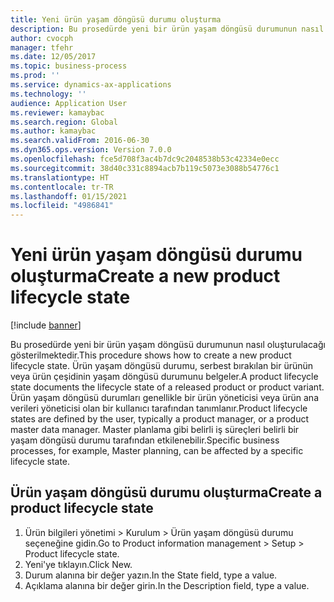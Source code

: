 ```yaml
---
title: Yeni ürün yaşam döngüsü durumu oluşturma
description: Bu prosedürde yeni bir ürün yaşam döngüsü durumunun nasıl oluşturulacağı gösterilmektedir.
author: cvocph
manager: tfehr
ms.date: 12/05/2017
ms.topic: business-process
ms.prod: ''
ms.service: dynamics-ax-applications
ms.technology: ''
audience: Application User
ms.reviewer: kamaybac
ms.search.region: Global
ms.author: kamaybac
ms.search.validFrom: 2016-06-30
ms.dyn365.ops.version: Version 7.0.0
ms.openlocfilehash: fce5d708f3ac4b7dc9c2048538b53c42334e0ecc
ms.sourcegitcommit: 38d40c331c8894acb7b119c5073e3088b54776c1
ms.translationtype: HT
ms.contentlocale: tr-TR
ms.lasthandoff: 01/15/2021
ms.locfileid: "4986841"
---
```

# <a name="create-a-new-product-lifecycle-state"></a><span data-ttu-id="89dc9-103">Yeni ürün yaşam döngüsü durumu oluşturma</span><span class="sxs-lookup"><span data-stu-id="89dc9-103">Create a new product lifecycle state</span></span>

[!include [banner](../../includes/banner.md)]

<span data-ttu-id="89dc9-104">Bu prosedürde yeni bir ürün yaşam döngüsü durumunun nasıl oluşturulacağı gösterilmektedir.</span><span class="sxs-lookup"><span data-stu-id="89dc9-104">This procedure shows how to create a new product lifecycle state.</span></span> <span data-ttu-id="89dc9-105">Ürün yaşam döngüsü durumu, serbest bırakılan bir ürünün veya ürün çeşidinin yaşam döngüsü durumunu belgeler.</span><span class="sxs-lookup"><span data-stu-id="89dc9-105">A product lifecycle state documents the lifecycle state of a released product or product variant.</span></span> <span data-ttu-id="89dc9-106">Ürün yaşam döngüsü durumları genellikle bir ürün yöneticisi veya ürün ana verileri yöneticisi olan bir kullanıcı tarafından tanımlanır.</span><span class="sxs-lookup"><span data-stu-id="89dc9-106">Product lifecycle states are defined by the user, typically a product manager, or a product master data manager.</span></span> <span data-ttu-id="89dc9-107">Master planlama gibi belirli iş süreçleri belirli bir yaşam döngüsü durumu tarafından etkilenebilir.</span><span class="sxs-lookup"><span data-stu-id="89dc9-107">Specific business processes, for example, Master planning, can be affected by a specific lifecycle state.</span></span>


## <a name="create-a-product-lifecycle-state"></a><span data-ttu-id="89dc9-108">Ürün yaşam döngüsü durumu oluşturma</span><span class="sxs-lookup"><span data-stu-id="89dc9-108">Create a product lifecycle state</span></span>
1. <span data-ttu-id="89dc9-109">Ürün bilgileri yönetimi > Kurulum > Ürün yaşam döngüsü durumu seçeneğine gidin.</span><span class="sxs-lookup"><span data-stu-id="89dc9-109">Go to Product information management > Setup > Product lifecycle state.</span></span>
2. <span data-ttu-id="89dc9-110">Yeni'ye tıklayın.</span><span class="sxs-lookup"><span data-stu-id="89dc9-110">Click New.</span></span>
3. <span data-ttu-id="89dc9-111">Durum alanına bir değer yazın.</span><span class="sxs-lookup"><span data-stu-id="89dc9-111">In the State field, type a value.</span></span>
4. <span data-ttu-id="89dc9-112">Açıklama alanına bir değer girin.</span><span class="sxs-lookup"><span data-stu-id="89dc9-112">In the Description field, type a value.</span></span>

